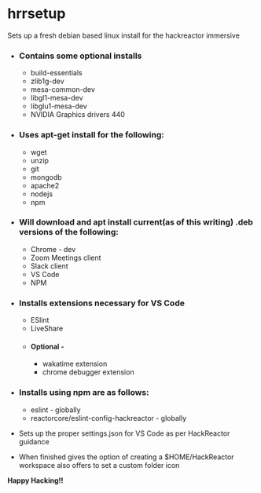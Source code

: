 # hrrsetup
Sets up a fresh debian based linux install for the hackreactor immersive
- ### Contains some optional installs
  - build-essentials
  - zlib1g-dev
  - mesa-common-dev
  - libgl1-mesa-dev
  - libglu1-mesa-dev
  - NVIDIA Graphics drivers 440
- ### Uses apt-get install for the following:
  - wget
  - unzip
  - git
  - mongodb
  - apache2
  - nodejs
  - npm
- ### Will download and apt install current(as of this writing) .deb versions of the following:
  - Chrome - dev
  - Zoom Meetings client
  - Slack client
  - VS Code
  - NPM
- ### Installs extensions necessary for VS Code
  - ESlint
  - LiveShare
  - #### Optional -
    - wakatime extension
    - chrome debugger extension
- ### Installs using npm are as follows:
  - eslint - globally
  - reactorcore/eslint-config-hackreactor - globally

- Sets up the proper settings.json for VS Code as per HackReactor guidance
- When finished gives the option of creating a $HOME/HackReactor workspace
also offers to set a custom folder icon

**Happy Hacking!!**

